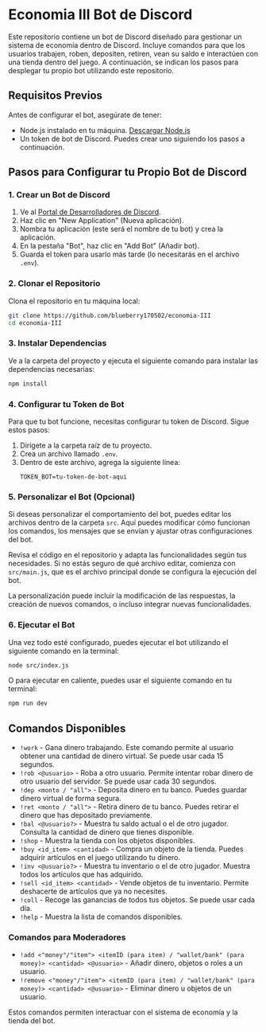 # Economia III Bot de Discord

Este repositorio contiene un bot de Discord diseñado para gestionar un sistema de economía dentro de Discord. Incluye comandos para que los usuarios trabajen, roben, depositen, retiren, vean su saldo e interactúen con una tienda dentro del juego. A continuación, se indican los pasos para desplegar tu propio bot utilizando este repositorio.

## Requisitos Previos

Antes de configurar el bot, asegúrate de tener:

- Node.js instalado en tu máquina. [Descargar Node.js](https://nodejs.org/)
- Un token de bot de Discord. Puedes crear uno siguiendo los pasos a continuación.

## Pasos para Configurar tu Propio Bot de Discord

### 1. Crear un Bot de Discord

1. Ve al [Portal de Desarrolladores de Discord](https://discord.com/developers/applications).
2. Haz clic en "New Application" (Nueva aplicación).
3. Nombra tu aplicación (este será el nombre de tu bot) y crea la aplicación.
4. En la pestaña "Bot", haz clic en "Add Bot" (Añadir bot).
5. Guarda el token para usarlo más tarde (lo necesitarás en el archivo `.env`).

### 2. Clonar el Repositorio

Clona el repositorio en tu máquina local:

```bash
git clone https://github.com/blueberry170502/economia-III
cd economia-III
```

### 3. Instalar Dependencias

Ve a la carpeta del proyecto y ejecuta el siguiente comando para instalar las dependencias necesarias:

```bash
npm install
```

### 4. Configurar tu Token de Bot

Para que tu bot funcione, necesitas configurar tu token de Discord. Sigue estos pasos:

1. Dirígete a la carpeta raíz de tu proyecto.
2. Crea un archivo llamado `.env`.
3. Dentro de este archivo, agrega la siguiente línea:
   ```env
   TOKEN_BOT=tu-token-de-bot-aqui
   ```

### 5. Personalizar el Bot (Opcional)

Si deseas personalizar el comportamiento del bot, puedes editar los archivos dentro de la carpeta `src`. Aquí puedes modificar cómo funcionan los comandos, los mensajes que se envían y ajustar otras configuraciones del bot.

Revisa el código en el repositorio y adapta las funcionalidades según tus necesidades. Si no estás seguro de qué archivo editar, comienza con `src/main.js`, que es el archivo principal donde se configura la ejecución del bot.

La personalización puede incluir la modificación de las respuestas, la creación de nuevos comandos, o incluso integrar nuevas funcionalidades.

### 6. Ejecutar el Bot

Una vez todo esté configurado, puedes ejecutar el bot utilizando el siguiente comando en la terminal:

```bash
node src/index.js
```

O para ejecutar en caliente, puedes usar el siguiente comando en tu terminal:

```bash
npm run dev
```

## Comandos Disponibles

- `!work` - Gana dinero trabajando. Este comando permite al usuario obtener una cantidad de dinero virtual. Se puede usar cada 15 segundos.
- `!rob <@usuario>` - Roba a otro usuario. Permite intentar robar dinero de otro usuario del servidor. Se puede usar cada 30 segundos.
- `!dep <monto / "all">` - Deposita dinero en tu banco. Puedes guardar dinero virtual de forma segura.
- `!ret <monto / "all">` - Retira dinero de tu banco. Puedes retirar el dinero que has depositado previamente.
- `!bal <@usuario?>` - Muestra tu saldo actual o el de otro jugador. Consulta la cantidad de dinero que tienes disponible.
- `!shop` - Muestra la tienda con los objetos disponibles.
- `!buy <id_item> <cantidad>` - Compra un objeto de la tienda. Puedes adquirir artículos en el juego utilizando tu dinero.
- `!inv <@usuario?>` - Muestra tu inventario o el de otro jugador. Muestra todos los artículos que has adquirido.
- `!sell <id_item> <cantidad>` - Vende objetos de tu inventario. Permite deshacerte de artículos que ya no necesites.
- `!coll` - Recoge las ganancias de todos tus objetos. Se puede usar cada día.
- `!help` - Muestra la lista de comandos disponibles.

### Comandos para Moderadores

- `!add <"money"/"item"> <itemID (para item) / "wallet/bank" (para money)> <cantidad> <@usuario>` - Añadir dinero, objetos o roles a un usuario.
- `!remove <"money"/"item"> <itemID (para item) / "wallet/bank" (para money)> <cantidad> <@usuario>` - Eliminar dinero u objetos de un usuario.

Estos comandos permiten interactuar con el sistema de economía y la tienda del bot.
